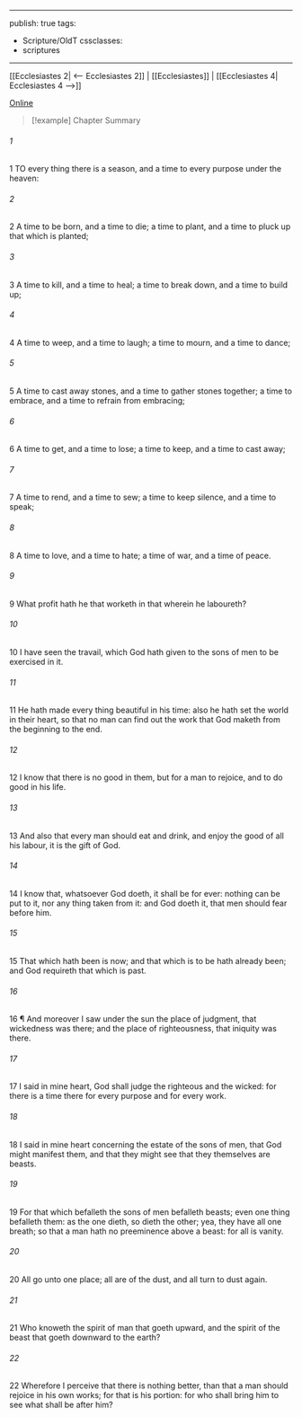 

---
publish: true
tags:
  - Scripture/OldT
cssclasses:
  - scriptures
---
[[Ecclesiastes 2| <-- Ecclesiastes 2]] | [[Ecclesiastes]] | [[Ecclesiastes 4| Ecclesiastes 4 -->]]

[Online](https://churchofjesuschrist.org/study/scriptures/ot/eccl/3?lang=eng)

>[!example] Chapter Summary
>
###### 1
1 TO every thing there is a season, and a time to every purpose under the heaven:
###### 2
2 A time to be born, and a time to die; a time to plant, and a time to pluck up that which is planted;
###### 3
3 A time to kill, and a time to heal; a time to break down, and a time to build up;
###### 4
4 A time to weep, and a time to laugh; a time to mourn, and a time to dance;
###### 5
5 A time to cast away stones, and a time to gather stones together; a time to embrace, and a time to refrain from embracing;
###### 6
6 A time to get, and a time to lose; a time to keep, and a time to cast away;
###### 7
7 A time to rend, and a time to sew; a time to keep silence, and a time to speak;
###### 8
8 A time to love, and a time to hate; a time of war, and a time of peace.
###### 9
9 What profit hath he that worketh in that wherein he laboureth?
###### 10
10 I have seen the travail, which God hath given to the sons of men to be exercised in it.
###### 11
11 He hath made every thing beautiful in his time: also he hath set the world in their heart, so that no man can find out the work that God maketh from the beginning to the end.
###### 12
12 I know that there is no good in them, but for a man to rejoice, and to do good in his life.
###### 13
13 And also that every man should eat and drink, and enjoy the good of all his labour, it is the gift of God.
###### 14
14 I know that, whatsoever God doeth, it shall be for ever: nothing can be put to it, nor any thing taken from it: and God doeth it, that men should fear before him.
###### 15
15 That which hath been is now; and that which is to be hath already been; and God requireth that which is past.
###### 16
16 ¶ And moreover I saw under the sun the place of judgment, that wickedness was there; and the place of righteousness, that iniquity was there.
###### 17
17 I said in mine heart, God shall judge the righteous and the wicked: for there is a time there for every purpose and for every work.
###### 18
18 I said in mine heart concerning the estate of the sons of men, that God might manifest them, and that they might see that they themselves are beasts.
###### 19
19 For that which befalleth the sons of men befalleth beasts; even one thing befalleth them: as the one dieth, so dieth the other; yea, they have all one breath; so that a man hath no preeminence above a beast: for all is vanity.
###### 20
20 All go unto one place; all are of the dust, and all turn to dust again.
###### 21
21 Who knoweth the spirit of man that goeth upward, and the spirit of the beast that goeth downward to the earth?
###### 22
22 Wherefore I perceive that there is nothing better, than that a man should rejoice in his own works; for that is his portion: for who shall bring him to see what shall be after him?



